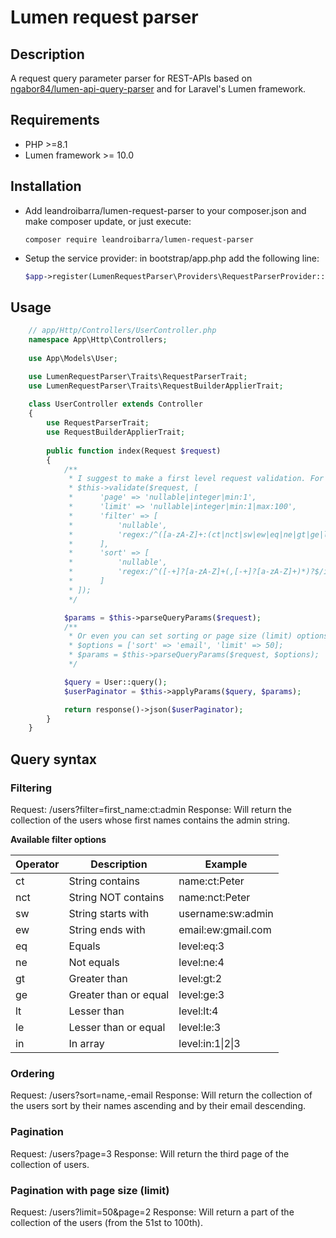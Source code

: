 # Lumen request parser

## Description
A request query parameter parser for REST-APIs based on [ngabor84/lumen-api-query-parser](https://github.com/ngabor84/lumen-api-query-parser) and for Laravel's Lumen framework.

## Requirements
- PHP >=8.1
- Lumen framework >= 10.0

## Installation
- Add leandroibarra/lumen-request-parser to your composer.json and make composer update, or just execute:
    ```
    composer require leandroibarra/lumen-request-parser
    ```
- Setup the service provider:
    in bootstrap/app.php add the following line:
    ```php
    $app->register(LumenRequestParser\Providers\RequestParserProvider::class);
    ```
    
## Usage
```php
    // app/Http/Controllers/UserController.php
    namespace App\Http\Controllers;
    
    use App\Models\User;

    use LumenRequestParser\Traits\RequestParserTrait;
    use LumenRequestParser\Traits\RequestBuilderApplierTrait;
    
    class UserController extends Controller
    {
        use RequestParserTrait;
        use RequestBuilderApplierTrait;
                
        public function index(Request $request)
        {
            /**
             * I suggest to make a first level request validation. For example:
             * $this->validate($request, [
             *      'page' => 'nullable|integer|min:1',
             *      'limit' => 'nullable|integer|min:1|max:100',
             *      'filter' => [
             *          'nullable',
             *          'regex:/^([a-zA-Z]+:(ct|nct|sw|ew|eq|ne|gt|ge|lt|le|in|nin)+:[^,]+,)*([a-zA-Z]+:(ct|nct|sw|ew|eq|ne|gt|ge|lt|le|in|nin)+:[^,]+)$/i',
             *      ],
             *      'sort' => [
             *          'nullable',
             *          'regex:/^([-+]?[a-zA-Z]+(,[-+]?[a-zA-Z]+)*)?$/i'
             *      ]
             * ]);
             */

            $params = $this->parseQueryParams($request);
            /**
             * Or even you can set sorting or page size (limit) options. For example:
             * $options = ['sort' => 'email', 'limit' => 50];
             * $params = $this->parseQueryParams($request, $options);
             */

            $query = User::query();
            $userPaginator = $this->applyParams($query, $params);

            return response()->json($userPaginator);
        }
    }
```

## Query syntax

### Filtering
Request: /users?filter=first_name:ct:admin
Response: Will return the collection of the users whose first names contains the admin string.

__Available filter options__    

| Operator      | Description           | Example |
| ------------- | --------------------- | ------- |
| ct            | String contains       | name:ct:Peter |
| nct           | String NOT contains   | name:nct:Peter |
| sw	        | String starts with    | username:sw:admin |
| ew	        | String ends with      | email:ew:gmail.com |
| eq	        | Equals                | level:eq:3 |
| ne	        | Not equals            | level:ne:4 |
| gt	        | Greater than          | level:gt:2 |
| ge	        | Greater than or equal | level:ge:3 |
| lt	        | Lesser than           | level:lt:4 |
| le	        | Lesser than or equal  | level:le:3 |
| in	        | In array              | level:in:1&#124;2&#124;3 |

### Ordering
Request: /users?sort=name,-email
Response: Will return the collection of the users sort by their names ascending and by their email descending.

### Pagination
Request: /users?page=3
Response: Will return the third page of the collection of users.

### Pagination with page size (limit)
Request: /users?limit=50&page=2
Response: Will return a part of the collection of the users (from the 51st to 100th).